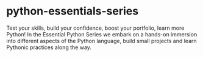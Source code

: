 # python-essentials-series
Test your skills, build your confidence, boost your portfolio, learn more Python!  In the Essential Python Series we embark on a hands-on immersion into different aspects of the Python language, build small projects and learn Pythonic practices along the way.
